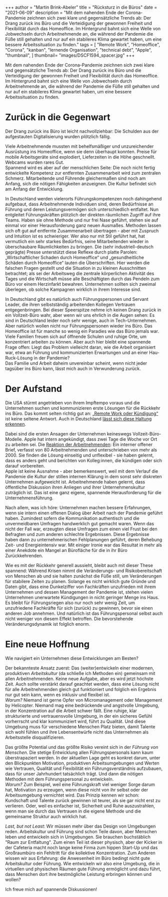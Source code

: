 +++
author = "Martin Brink-Abeler"
title = "Rücksturz in die Büros"
date = "2021-06-09"
description = "Mit dem nahenden Ende der Corona-Pandemie zeichnen sich zwei klare und gegensätzliche Trends ab: Der Drang zurück ins Büro und die Verteidigung der gewonnen Freiheit und Flexibilität durch das Homeoffice. Im Hintergrund bahnt sich eine Welle von Jobwechseln durch Arbeitnehmende an, die während der Pandemie die Füße still gehalten und nur auf ein stabileres Klima gewartet haben, um eine bessere Arbeitssituation zu finden."
tags = [
"Remote Work", "Homeoffice", "Corona", "kanban", "lernende Organisation", "technical debt", "Apple", "thumbnail",
]
thumbnail= "images/DSCF1594_spacer.jpg"
+++

Mit dem nahenden Ende der Corona-Pandemie zeichnen sich zwei klare und gegensätzliche Trends ab: Der Drang zurück ins Büro und die Verteidigung der gewonnen Freiheit und Flexibilität durch das Homeoffice. Im Hintergrund bahnt sich eine Welle von Jobwechseln durch Arbeitnehmende an, die während der Pandemie die Füße still gehalten und nur auf ein stabileres Klima gewartet haben, um eine bessere Arbeitssituation zu finden.

<!--more-->

# Zurück in die Gegenwart
Der Drang zurück ins Büro ist leicht nachvollziehbar: Die Schulden aus der aufgestauten Digitalisierung wurden plötzlich fällig.

Viele Arbeitnehmende mussten mit behelfsmäßiger und unzureichender Ausrüstung ins Homeoffice, wenn sie denn überhaupt konnten. Preise für mobile Arbeitsgeräte sind explodiert, Lieferzeiten in die Höhe geschnellt. Webcams wurden rares Gut.\
Spannend wird es aber auf der menschlichen Seite: Die noch nicht fertig entwickelte Kompetenz zur entfernten Zusammenarbeit wird zum zentralen Schmerz. Mitarbeitende und Führende gleichermaßen sind noch am Anfang, sich die nötigen Fähigkeiten anzueignen. Die Kultur befindet sich am Anfang der Entwicklung.

In Deutschland werden vielerorts Führungskompetenzen noch dahingehend aufgebaut, dass Arbeitnehmende Individuen sind, deren Bedürfnisse an Führung und deren Leistungsvermögen sich unterschiedlich entfaltet. Nun entgleitet Führungskräften plötzlich der direkten räumlichen Zugriff auf ihre Teams. Haben sie ohne Methode und nur frei Nase geführt, stehen sie auf einmal vor einer Herausforderung ganz neuen Ausmaßes. Methoden lassen sich oft gut auf entfernte Zusammenarbeit übertragen - aber mit Zuspruch und Intuition ist es schwieriger. Wer also nur mit Stil geführt hat, hat vermutlich ein sehr starkes Bedürfnis, seine Mitarbeitenden wieder in überschaubare Räumlichkeiten zu bringen. Die (sehr industriell-deutsch geprägte) Presse unterstützt diese Reflexe durch platte Parolen: „Wirtschaftlicher Schaden durch Homeoffice“ und „gesundheitliche Schäden durch Homeoffice“ lauten die Überschriften. Hier werden die falschen Fragen gestellt und die Situation in zu kleinen Ausschnitten betrachtet; als sei der Arbeitsweg die zentrale körperlichen Aktivität des Tages und die Wirtschaft müsse alle Beschäftigten durch das Pendeln zum Büro vor einem Herzinfarkt bewahren. Unternehmen sollten sich zweimal überlegen, ob solche Kampagnen wirklich in ihrem Interesse sind.

In Deutschland gibt es natürlich auch Führungspersonen und Servant Leader, die ihren selbstständig arbeitenden Kollegen Vertrauen entgegenbringen. Bei dieser Speerspitze nehme ich keinen Drang zurück in ein Vollzeit-Büro wahr, aber wenn wir uns ehrlich in die Augen sehen: Es sind in Deutschland leider noch sehr wenige, auch in Tech-Unternehmen.
Aber natürlich wollen nicht nur Führungspersonen wieder ins Büro. Das Homeoffice ist für manche so wenig ein Paradies wie das Büro jemals war. Viele Familien freuen sich auf öffnende Schulen und ruhige Orte, um konzentriert arbeiten zu können. Aber auch hier bleibt eine spannende Frage offen: Liegt das Problem vielleicht daran, wie die Arbeit organisiert war, etwa an Führung und kommunizierten Erwartungen und an einer Hau-Ruck-Lösung in der Pandemie?\
Das Familie und Arbeit daheim unvereinbar scheint, wenn nicht jeder tagsüber ins Büro kann, lässt mich auch in Verwunderung zurück.

# Der Aufstand

Die USA stürmt angetrieben von ihrem Impftempo voraus und die Unternehmen suchen und kommunizieren erste Lösungen für die Rückkehr ins Büro. Das kommt selten richtig gut an: [„Remote Work oder Kündigung“](https://www.bcg.com/de-de/publications/2020/valuable-productivity-gains-covid-19) ist keine seltene Antwort. Auch in Deutschland [lässt sich diese Haltung erkennen](https://www.tagesschau.de/newsticker/liveblog-coronavirus-pandemie-101.html#Bitkom-Umfrage-Kaum-jemand-will-wieder-in-ein-Grossraumbuero).

Dabei sind die ersten Ansagen der Unternehmen keineswegs Vollzeit-Büro-Modelle. Apple hat intern angekündigt, dass zwei Tage die Woche vor Ort zu arbeiten sei. Die [Reaktion der Arbeitnehmenden](https://www.theverge.com/2021/6/4/22491629/apple-employees-push-back-return-office-internal-letter-tim-cook): Ein interner offener Brief, verfasst von 80 Arbeitnehmenden und unterschrieben von mehr als 2000. Sie finden die Lösung einseitig und unflexibel - sie haben gelernt, dass es anders geht und berichten von Kolleg:innen, die kündigen oder sich darauf vorbereiten.\
Apple ist keine Ausnahme - aber bemerkenswert, weil mit dem Verlauf die Pandemie die Kultur der stillen internen Klärung in dem sonst sehr diskreten Unternehmen aufgeweicht ist. Arbeitnehmende haben gelernt, dass öffentliche Diskussion ihren Anliegen und ihrer Unternehmenskultur zuträglich ist. Das ist eine ganz eigene, spannende Herausforderung für die Unternehmensführung.

Nach allem, was ich höre: Unternehmen machen bessere Erfahrungen, wenn sie intern einen offenen Dialog über Arbeit nach der Pandemie geführt haben. Zumindest sofern die Kommunikation authentisch und die unvermeidbaren Umfragen handwerklich gut gemacht waren. Wenn das nicht der Fall war, erzeugten diese Umfragen zum einen viel Frust bei den Befragten und zum anderen schlechte Ergebnissen. Diese Ergebnisse haben dann zu unternehmerischen Fehlplanungen geführt, deren Behebung Zeit- und Energieintensiv war. Mit einiger Ironie war das Resultat in mehr als einer Anekdote ein Mangel an Bürofläche für die in ihr Büro Zurückkehrenden. 

Wie es mit der Rückkehr generell aussieht, bleibt auch mit dieser These spannend: Während Krisen nimmt die Veränderungs- und Risikobereitschaft von Menschen ab und sie halten zunächst die Füße still, um Veränderungen für stabilere Zeiten zu planen. Solange es nicht wirklich gute Gründe und Daten gibt, dass eine Dunkelziffer von Fachkräften unzufrieden mit ihrem Unternehmen und dessen Management der Pandemie ist, stehen vielen Unternehmen unerwartete Kündigungen in nicht geringer Menge ins Haus. Es bleibt für Führungsriegen also nur noch sehr wenig Zeit, um unzufriedene Fachkräfte für sich (zurück) zu gewinnen, bevor sie einen anderen Job annehmen. Und natürlich ist das Führungspersonal selbst auch nicht weniger von diesem Effekt betroffen. Die bevorstehende Veränderungsdynamik ist folglich enorm.

# Eine neue Hoffnung

Wie navigiert ein Unternehmen diese Entwicklungen am Besten?

Der bekannteste Ansatz zuerst: Das (weiter)entwickeln einer modernen, produktiven *Arbeitskultur* (da schließe ich Methoden ein) gemeinsam mit allen Arbeitnehmenden. Keine neue Aufgabe, aber es wird jetzt höchste Zeit. Auch sollte verstärkt darauf geachtet werden, dass eine Lösung nicht für alle Arbeitnehmenden gleich gut funktioniert und folglich ein Ergebnis nur gut sein kann, wenn es inklusiv und flexibel ist.\
*Warum?* Niemand ist gerne Opfer von Micromanagement oder Management by Helicopter. Niemand mag eine bedrückende und angstvolle Umgebung, in der Konzentration auf die Arbeit schwer fällt. Eine ruhige, klar strukturierte und vertrauensvolle Umgebung, in der ein sicheres Gefühl vorherrscht und klar kommuniziert wird, führt zu Qualität. Und diese Umgebung muss für verschiedene Menschen Platz bieten, damit Talente sich wohl fühlen und ihre Lebensentwürfe nicht das Unternehmen als Arbeitsstelle disqualifizieren.

Das größte Potential und das größte Risiko vereint sich in der *Führung von Menschen*. Die stetige Entwicklung allen Führungspersonals kann kaum überstrapaziert werden. In der aktuellen Lage geht es konkret darum, unter den Blickpunkten Motivation, produktiven Arbeitsumgebungen und Werten wie Vertrauen, Qualität und Flexibilität ein Führungsverständnis aufzubauen, dass für unser Jahrhundert tatsächlich trägt. Und dann die nötigen Methoden mit dem Führungspersonal zu entwickeln.\
*Warum?* Zum Beispiel, weil eine Führungskraft viel weniger Sorge darum hat, Motivation zu erzeugen, wenn diese nicht von ihr selbst oder der Arbeitsumgebung vernichtet wird. Das Prinzip kennen wir schon: Kundschaft und Talente zurück gewinnen ist teurer, als sie gar nicht erst zu verlieren. Oder, weil es einfacher ist, Sicherheit und Ruhe auszustrahlen, wenn man sie durch das Vertrauen in die eigene Methode und die gemeinsame Struktur auch wirklich hat.

*Last, but not Least*: Wir müssen mehr über das Design von Umgebungen reden. Arbeitskultur und Führung sind schon Teile davon, aber Menschen leben und entwickeln sich in Umgebungen. Sie brauchen buchstäblich "Raum zur Entfaltung". Zum einen Teil ist dieser physisch, aber der Kicker in der Cafeteria macht noch lange keine Firma zum hippen Start-Up und das Großraumbüro ein Fehltritt für die kollektive Konzentration. Zum Anderen wissen wir aus Erfahrung: die Anwesenheit im Büro bedingt nicht gute Arbeitskultur oder Führung. Wie entwickeln wir also eine Umgebung, die in virtuellen und physischen Räumen gute Führung ermöglicht und dazu führt, dass Menschen dort ihre bestmögliche Leistung erbringen können und wollen?

Ich freue mich auf spannende Diskussionen!
